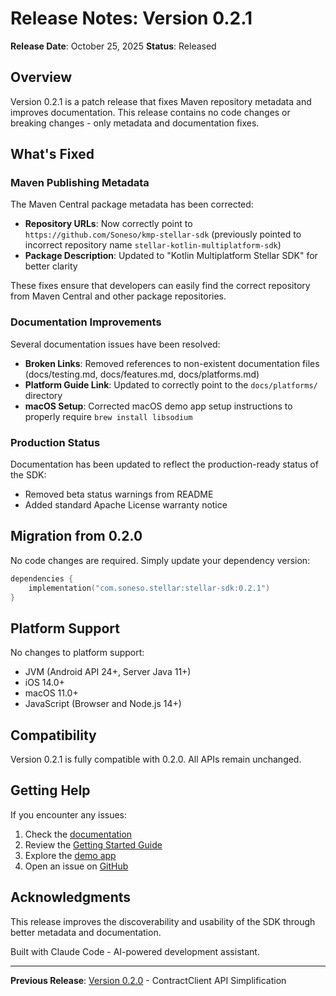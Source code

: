 # Release Notes: Version 0.2.1

**Release Date**: October 25, 2025
**Status**: Released

## Overview

Version 0.2.1 is a patch release that fixes Maven repository metadata and improves documentation. This release contains no code changes or breaking changes - only metadata and documentation fixes.

## What's Fixed

### Maven Publishing Metadata

The Maven Central package metadata has been corrected:

- **Repository URLs**: Now correctly point to `https://github.com/Soneso/kmp-stellar-sdk` (previously pointed to incorrect repository name `stellar-kotlin-multiplatform-sdk`)
- **Package Description**: Updated to "Kotlin Multiplatform Stellar SDK" for better clarity

These fixes ensure that developers can easily find the correct repository from Maven Central and other package repositories.

### Documentation Improvements

Several documentation issues have been resolved:

- **Broken Links**: Removed references to non-existent documentation files (docs/testing.md, docs/features.md, docs/platforms.md)
- **Platform Guide Link**: Updated to correctly point to the `docs/platforms/` directory
- **macOS Setup**: Corrected macOS demo app setup instructions to properly require `brew install libsodium`

### Production Status

Documentation has been updated to reflect the production-ready status of the SDK:

- Removed beta status warnings from README
- Added standard Apache License warranty notice

## Migration from 0.2.0

No code changes are required. Simply update your dependency version:

```kotlin
dependencies {
    implementation("com.soneso.stellar:stellar-sdk:0.2.1")
}
```

## Platform Support

No changes to platform support:
- JVM (Android API 24+, Server Java 11+)
- iOS 14.0+
- macOS 11.0+
- JavaScript (Browser and Node.js 14+)

## Compatibility

Version 0.2.1 is fully compatible with 0.2.0. All APIs remain unchanged.

## Getting Help

If you encounter any issues:

1. Check the [documentation](https://github.com/Soneso/kmp-stellar-sdk)
2. Review the [Getting Started Guide](docs/getting-started.md)
3. Explore the [demo app](demo/README.md)
4. Open an issue on [GitHub](https://github.com/Soneso/kmp-stellar-sdk/issues)

## Acknowledgments

This release improves the discoverability and usability of the SDK through better metadata and documentation.

Built with Claude Code - AI-powered development assistant.

---

**Previous Release**: [Version 0.2.0](RELEASE_NOTES_0.2.0.md) - ContractClient API Simplification
